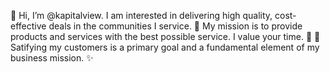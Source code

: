 👋 Hi, I’m @kapitalview. I am interested in delivering high quality, cost-effective deals  in the communities I service.
👀 My mission is to provide products and services with the best possible service.  I value your time. 🌱 💞️ Satifying my
customers is a primary goal and a fundamental element of my business mission. ✨ 
